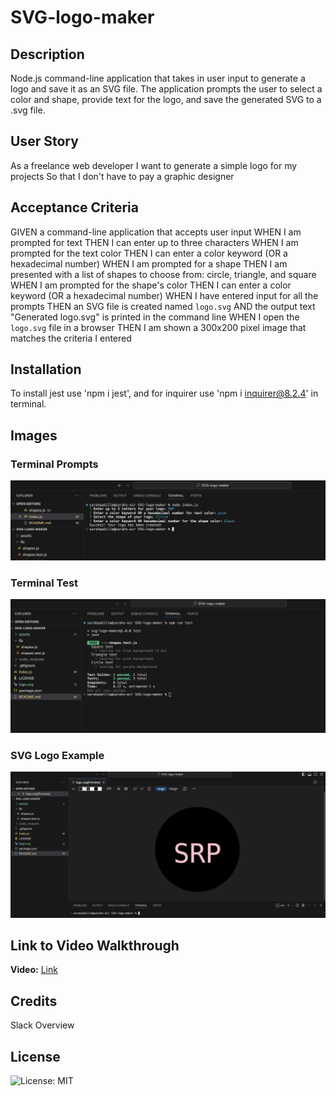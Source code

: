 # SVG-logo-maker

## Description

Node.js command-line application that takes in user input to generate a logo and save it as an SVG file. The application prompts the user to select a color and shape, provide text for the logo, and save the generated SVG to a .svg file.

## User Story

As a freelance web developer
I want to generate a simple logo for my projects
So that I don't have to pay a graphic designer

## Acceptance Criteria

GIVEN a command-line application that accepts user input
WHEN I am prompted for text
THEN I can enter up to three characters
WHEN I am prompted for the text color
THEN I can enter a color keyword (OR a hexadecimal number)
WHEN I am prompted for a shape
THEN I am presented with a list of shapes to choose from: circle, triangle, and square
WHEN I am prompted for the shape's color
THEN I can enter a color keyword (OR a hexadecimal number)
WHEN I have entered input for all the prompts
THEN an SVG file is created named `logo.svg`
AND the output text "Generated logo.svg" is printed in the command line
WHEN I open the `logo.svg` file in a browser
THEN I am shown a 300x200 pixel image that matches the criteria I entered

## Installation

To install jest use 'npm i jest', and for inquirer use 'npm i inquirer@8.2.4' in terminal.

## Images

### Terminal Prompts

![Alt text](assets/images/Terminal-prompts.png)

### Terminal Test

![Alt text](assets/images/Terminal-test.png)

### SVG Logo Example

![Alt text](assets/images/logo-preview.png)

## Link to Video Walkthrough

**Video:** [Link](https://youtu.be/YB95vRNyzOw)

## Credits

Slack Overview

## License

![License: MIT](https://img.shields.io/badge/License-MIT-yellow.svg)